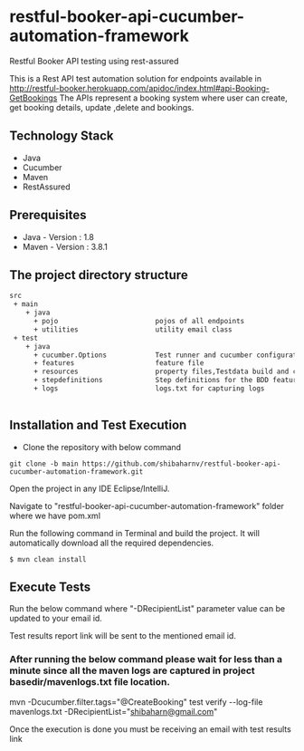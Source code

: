# restful-booker-api-cucumber-automation-framework 

Restful Booker API testing using rest-assured

This is a  Rest API test automation solution for endpoints available in http://restful-booker.herokuapp.com/apidoc/index.html#api-Booking-GetBookings
The APIs represent a booking system where user can create, get booking details, update ,delete and bookings.

## Technology Stack

- Java
- Cucumber
- Maven
- RestAssured

## Prerequisites
- Java - Version : 1.8 
- Maven - Version : 3.8.1

## The project directory structure

```bash
src
 + main
    + java                          
      + pojo                        pojos of all endpoints                 
      + utilities                   utility email class
 + test
    + java                          
      + cucumber.Options            Test runner and cucumber configurations
      + features                    feature file
      + resources                   property files,Testdata build and common utility methods for testcases.
      + stepdefinitions             Step definitions for the BDD feature
      + logs                        logs.txt for capturing logs 
      
```      

## Installation and Test Execution

- Clone the repository with below command

```
git clone -b main https://github.com/shibaharnv/restful-booker-api-cucumber-automation-framework.git

```


Open the project in any IDE Eclipse/IntelliJ.

Navigate to "restful-booker-api-cucumber-automation-framework" folder where we have pom.xml 

Run the following command in Terminal and build the project. It will automatically download all the required dependencies.

```
$ mvn clean install
```

## Execute Tests

Run the below command where "-DRecipientList" parameter value can be updated to your email id.

Test results report link will be sent to the mentioned email id.

### After running the below command please wait for less than a minute since all the maven logs are captured in project basedir/mavenlogs.txt file location.

mvn -Dcucumber.filter.tags="@CreateBooking" test verify --log-file mavenlogs.txt -DRecipientList="shibaharn@gmail.com"

Once the execution is done you must be receiving an email with test results link



